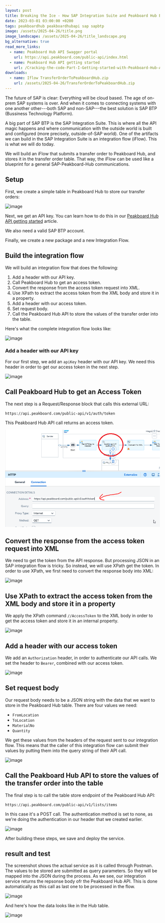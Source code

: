 ```yaml
---
layout: post
title: Breaking the Ice - How SAP Integration Suite and Peakboard Hub Became Best Friends
date: 2023-03-01 03:00:00 +0200
tags: peakboardhub peakboardhubapi sap sapbtp
image: /assets/2025-04-26/title.png
image_landscape: /assets/2025-04-26/title_landscape.png
bg_alternative: true
read_more_links:
  - name: Peakboard Hub API Swagger portal
    url: https://api.peakboard.com/public-api/index.html
  - name: Peakboard Hub API getting started
    url: /Cracking-the-code-Part-I-Getting-started-with-Peakboard-Hub-API.html
downloads:
  - name: Iflow TransferOrderToPeakboardHub.zip
    url: /assets/2025-04-26/TransferOrderToPeakboardHub.zip
---
```

The future of SAP is clear: Everything will be cloud based. The age of on-prem SAP systems is over. And when it comes to connecting systems with one another other---both SAP and non-SAP---the best solution is SAP BTP (Bussiness Technology Platform).

A big part of SAP BTP is the SAP Integration Suite. This is where all the API magic happens and where communication with the outside world is built and configured (more precisely, outside-of-SAP world). One of the artifacts we can build in the SAP Integration Suite is an integration flow (iFlow). This is what we will do today.

We will build an iFlow that submits a transfer order to Peakboard Hub, and stores it in the transfer order table. That way, the iFlow can be used like a blueprint for a general SAP-Peakboard-Hub communications.

## Setup

First, we create a simple table in Peakboard Hub to store our transfer orders:

![image](/assets/2025-04-26/010.png)

Next, we get an API key. You can learn how to do this in our [Peakboard Hub API getting started](/Cracking-the-code-Part-I-Getting-started-with-Peakboard-Hub-API.html) article.

We also need a valid SAP BTP account.

Finally, we create a new package and a new Integration Flow. 

## Build the integration flow

We will build an integration flow that does the following:
1. Add a header with our API key.
2. Call Peakboard Hub to get an access token.
3. Convert the response from the access token request into XML.
4. Use XPath to extract the access token from the XML body and store it in a property.
5. Add a header with our access token.
5. Set request body.
6. Call the Peakboard Hub API to store the values of the transfer order into the table.

Here's what the complete integration flow looks like:

![image](/assets/2025-04-26/020.png)

### Add a header with our API key

For our first step, we add an `apiKey` header with our API key.  We need this header in order to get our access token in the next step.

![image](/assets/2025-04-26/030.png)

## Call Peakboard Hub to get an Access Token

The next step is a Request/Response block that calls this external URL:

```url
https://api.peakboard.com/public-api/v1/auth/token
```

This Peakboard Hub API call returns an access token.

![image](/assets/2025-04-26/040.png)

## Convert the response from the access token request into XML

We need to get the token from the API response. But processing JSON in an SAP integration flow is tricky. So instead, we will use XPath get the token. In order to use XPath, we first need to convert the response body into XML:

![image](/assets/2025-04-26/050.png)

## Use XPath to extract the access token from the XML body and store it in a property

We apply the XPath command `//AccessToken` to the XML body in order to get the access token and store it in an internal property.

![image](/assets/2025-04-26/060.png)

## Add a header with our access token

We add an `Authorization` header, in order to authenticate our API calls. We set the header to `Bearer`, combined with our access token.

![image](/assets/2025-04-26/070.png)

## Set request body

Our request body needs to be a JSON string with the data that we want to store in the Peakboard Hub table. There are four values we need:
* `FromLocation`
* `ToLocation`
* `MaterialNo`
* `Quantity`

We get these values from the headers of the request sent to our integration flow. This means that the caller of this integration flow can submit their values by putting them into the query string of their API call.

![image](/assets/2025-04-26/080.png)

## Call the Peakboard Hub API to store the values of the transfer order into the table

The final step is to call the table store endpoint of the Peakboard Hub API:
```url
https://api.peakboard.com/public-api/v1/lists/items
```

In this case it's a POST call. The authentication method is set to none, as we're doing the authentication in our header that we created earlier.

![image](/assets/2025-04-26/090.png)

After building these steps, we save and deploy the service.

## result and test

The screenshot shows the actual service as it is called through Postman. The values to be stored are submitted as query parameters. So they will be mapped into the JSON during the process. As we see, our integration service returns the repsonse body ofr the Peakboard Hub API. This is done automatically as this call as last one to be processed in the flow.

![image](/assets/2025-04-26/100.png)

And here's how the data looks like in the Hub table.

![image](/assets/2025-04-26/110.png)


